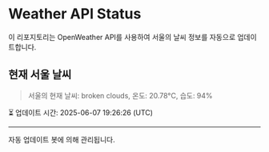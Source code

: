 
# Weather API Status

이 리포지토리는 OpenWeather API를 사용하여 서울의 날씨 정보를 자동으로 업데이트합니다.

## 현재 서울 날씨
> 서울의 현재 날씨: broken clouds, 온도: 20.78°C, 습도: 94%

⏳ 업데이트 시간: 2025-06-07 19:26:26 (UTC)

---
자동 업데이트 봇에 의해 관리됩니다.
